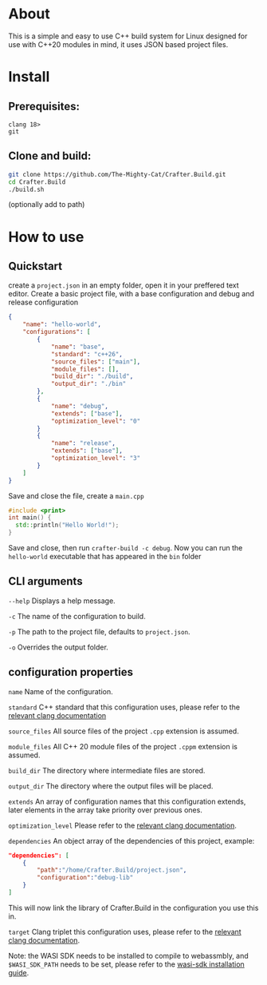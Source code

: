 # About

This is a simple and easy to use C++ build system for Linux designed for use with C++20 modules in mind, it uses JSON based project files.

# Install

## Prerequisites:
```
clang 18>
git
```
## Clone and build:
```bash
git clone https://github.com/The-Mighty-Cat/Crafter.Build.git
cd Crafter.Build
./build.sh
```
(optionally add to path)

# How to use

## Quickstart

create a ``project.json`` in an empty folder, open it in your preffered text editor.
Create a basic project file, with a base configuration and debug and release configuration
```JSON
{
    "name": "hello-world",
    "configurations": [
        {
            "name": "base",
            "standard": "c++26",
            "source_files": ["main"],
            "module_files": [],
            "build_dir": "./build",
            "output_dir": "./bin"
        },
        {
            "name": "debug",
            "extends": ["base"],
            "optimization_level": "0"
        }
        {
            "name": "release",
            "extends": ["base"],
            "optimization_level": "3"
        }
    ]
}
```
Save and close the file, create a ``main.cpp``
```cpp
#include <print>
int main() {
  std::println("Hello World!");
}
```
Save and close, then run ``crafter-build -c debug``. Now you can run the ``hello-world`` executable that has appeared in the ``bin`` folder

## CLI arguments

``--help`` Displays a help message.

``-c`` The name of the configuration to build.

``-p`` The path to the project file, defaults to ``project.json``.

``-o`` Overrides the output folder.

## configuration properties
``name`` Name of the configuration.

``standard`` C++ standard that this configuration uses, please refer to the [relevant clang documentation](https://clang.llvm.org/cxx_status.html)

``source_files`` All source files of the project ``.cpp`` extension is assumed.

``module_files`` All C++ 20 module files of the project ``.cppm`` extension is assumed.

``build_dir`` The directory where intermediate files are stored.

``output_dir`` The directory where the output files will be placed.

``extends`` An array of configuration names that this configuration extends, later elements in the array take priority over previous ones.

``optimization_level`` Please refer to the [relevant clang documentation](https://clang.llvm.org/docs/CommandGuide/clang.html#code-generation-options).

``dependencies`` An object array of the dependencies of this project, example:
```json
"dependencies": [
    {
        "path":"/home/Crafter.Build/project.json",
        "configuration":"debug-lib"
    }
]
```
This will now link the library of Crafter.Build in the configuration you use this in.

``target`` Clang triplet this configuration uses, please refer to the [relevant clang documentation](https://clang.llvm.org/docs/CrossCompilation.html#target-triple).

Note: the WASI SDK needs to be installed to compile to webassmbly, and ``$WASI_SDK_PATH`` needs to be set, please refer to the [wasi-sdk installation guide](https://github.com/WebAssembly/wasi-sdk?tab=readme-ov-file#install).



